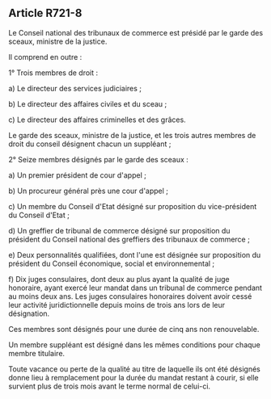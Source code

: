 Article R721-8
----
Le Conseil national des tribunaux de commerce est présidé par le garde des
sceaux, ministre de la justice.

Il comprend en outre :

1° Trois membres de droit :

a) Le directeur des services judiciaires ;

b) Le directeur des affaires civiles et du sceau ;

c) Le directeur des affaires criminelles et des grâces.

Le garde des sceaux, ministre de la justice, et les trois autres membres de
droit du conseil désignent chacun un suppléant ;

2° Seize membres désignés par le garde des sceaux :

a) Un premier président de cour d'appel ;

b) Un procureur général près une cour d'appel ;

c) Un membre du Conseil d'Etat désigné sur proposition du vice-président du
Conseil d'Etat ;

d) Un greffier de tribunal de commerce désigné sur proposition du président du
Conseil national des greffiers des tribunaux de commerce ;

e) Deux personnalités qualifiées, dont l'une est désignée sur proposition du
président du Conseil économique, social et environnemental ;

f) Dix juges consulaires, dont deux au plus ayant la qualité de juge honoraire,
ayant exercé leur mandat dans un tribunal de commerce pendant au moins deux ans.
Les juges consulaires honoraires doivent avoir cessé leur activité
juridictionnelle depuis moins de trois ans lors de leur désignation.

Ces membres sont désignés pour une durée de cinq ans non renouvelable.

Un membre suppléant est désigné dans les mêmes conditions pour chaque membre
titulaire.

Toute vacance ou perte de la qualité au titre de laquelle ils ont été désignés
donne lieu à remplacement pour la durée du mandat restant à courir, si elle
survient plus de trois mois avant le terme normal de celui-ci.
